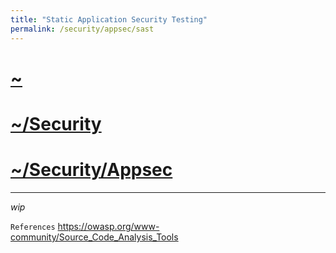 ```yaml
---
title: "Static Application Security Testing"
permalink: /security/appsec/sast
---
```



# [~](../../../README.md)

# [~/Security](../../security.md)

# [~/Security/Appsec](../appsec.md)

---

_wip_

`References`
https://owasp.org/www-community/Source_Code_Analysis_Tools

